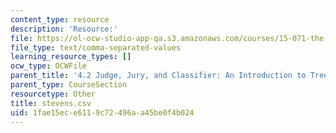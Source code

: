 ```yaml
---
content_type: resource
description: 'Resource:'
file: https://ol-ocw-studio-app-qa.s3.amazonaws.com/courses/15-071-the-analytics-edge-spring-2017/1fae15ece6119c72496aa45be0f4b024_stevens.csv
file_type: text/comma-separated-values
learning_resource_types: []
ocw_type: OCWFile
parent_title: '4.2 Judge, Jury, and Classifier: An Introduction to Trees '
parent_type: CourseSection
resourcetype: Other
title: stevens.csv
uid: 1fae15ec-e611-9c72-496a-a45be0f4b024
---
```

